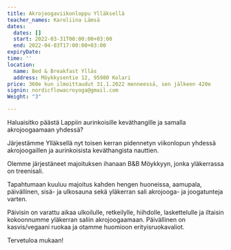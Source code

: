 ```yaml
---
title: Akrojoogaviikonloppu Ylläksellä
teacher_names: Karoliina Lämsä
dates:
  dates: []
  start: 2022-03-31T00:00:00+03:00
  end: 2022-04-03T17:00:00+03:00
expiryDate: 
time: ''
location:
  name: Bed & Breakfast Ylläs
  address: Möykkysentie 12, 95980 Kolari
price: 360e kun ilmoittaudut 31.1.2022 menneessä, sen jälkeen 420e
signin: nordicflowacroyoga@gmail.com
Weight: "3"

---
```

Haluaisitko päästä Lappiin aurinkoisille keväthangille ja samalla akrojoogaamaan yhdessä?

Järjestämme Ylläksellä nyt toisen kerran pidennetyn viikonlopun yhdessä akrojoogaillen ja aurinkoisista keväthangista nauttien.

Olemme järjestäneet majoituksen ihanaan B&B Möykkyyn, jonka yläkerrassa on treenisali.

Tapahtumaan kuuluu majoitus kahden hengen huoneissa, aamupala, päivällinen, sisä- ja ulkosauna sekä yläkerran sali akrojooga- ja joogatunteja varten.

Päivisin on varattu aikaa ulkoilulle, retkeilylle, hiihdolle, laskettelulle ja iltaisin kokoonnumme yläkerran saliin akrojoogaamaan. Päivällinen on kasvis/vegaani ruokaa ja otamme huomioon erityisruokavaliot.

Tervetuloa mukaan! 